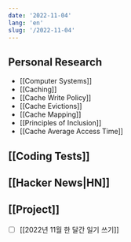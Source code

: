 ```yaml
---
date: '2022-11-04'
lang: 'en'
slug: '/2022-11-04'
---
```


## Personal Research

- [[Computer Systems]]
- [[Caching]]
- [[Cache Write Policy]]
- [[Cache Evictions]]
- [[Cache Mapping]]
- [[Principles of Inclusion]]
- [[Cache Average Access Time]]

## [[Coding Tests]]

## [[Hacker News|HN]]

## [[Project]]

- [ ] [[2022년 11월 한 달간 일기 쓰기]]
